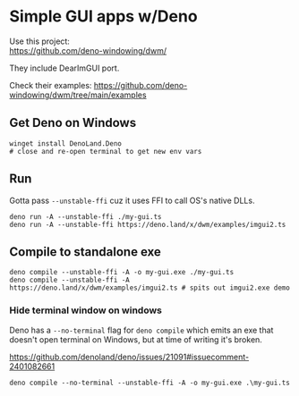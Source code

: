 # Simple GUI apps w/Deno

Use this project:  
https://github.com/deno-windowing/dwm/  

They include DearImGUI port.

Check their examples: https://github.com/deno-windowing/dwm/tree/main/examples

## Get Deno on Windows

```shell
winget install DenoLand.Deno
# close and re-open terminal to get new env vars
```

## Run

Gotta pass `--unstable-ffi` cuz it uses FFI to call OS's native DLLs.

```shell
deno run -A --unstable-ffi ./my-gui.ts
deno run -A --unstable-ffi https://deno.land/x/dwm/examples/imgui2.ts
```

## Compile to standalone exe

```shell
deno compile --unstable-ffi -A -o my-gui.exe ./my-gui.ts
deno compile --unstable-ffi -A https://deno.land/x/dwm/examples/imgui2.ts # spits out imgui2.exe demo
```

### Hide terminal window on windows

Deno has a `--no-terminal` flag for `deno compile` which emits an exe that doesn't open terminal on Windows, but at time
of writing it's broken.

https://github.com/denoland/deno/issues/21091#issuecomment-2401082661

```shell
deno compile --no-terminal --unstable-ffi -A -o my-gui.exe .\my-gui.ts
```
